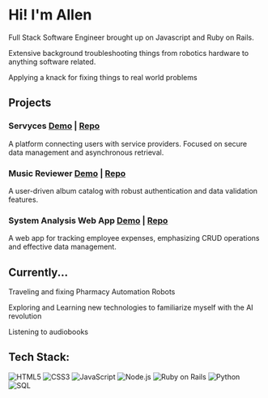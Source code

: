 # Hi! I'm Allen

Full Stack Software Engineer brought up on Javascript and Ruby on Rails.

Extensive background troubleshooting things from robotics hardware to anything software related.

Applying a knack for fixing things to real world problems

## Projects
### Servyces [Demo](https://youtu.be/_h5O8lNsKoA?si=5jXUKO1mg6Q1fQ-X) | [Repo](https://github.com/allenlr/phase-5-project)
A platform connecting users with service providers. Focused on secure data management and asynchronous retrieval.
### Music Reviewer [Demo](https://youtu.be/gzk9SFkHWJo) | [Repo](https://github.com/allenlr/phase-4-project)
A user-driven album catalog with robust authentication and data validation features.
### System Analysis Web App [Demo](https://youtu.be/NuftZej2szM) | [Repo](https://github.com/allenlr/alr-phase-3-project-frontend)
A web app for tracking employee expenses, emphasizing CRUD operations and effective data management.

## Currently...
Traveling and fixing Pharmacy Automation Robots

Exploring and Learning new technologies to familiarize myself with the AI revolution

Listening to audiobooks

## Tech Stack:
![HTML5](https://img.shields.io/badge/-HTML5-E34F26?style=flat-square&logo=html5&logoColor=white)
![CSS3](https://img.shields.io/badge/-CSS3-1572B6?style=flat-square&logo=css3)
![JavaScript](https://img.shields.io/badge/-JavaScript-F7DF1E?style=flat-square&logo=javascript&logoColor=black)
![Node.js](https://img.shields.io/badge/-Node.js-339933?style=flat-square&logo=nodedotjs&logoColor=white)
![Ruby on Rails](https://img.shields.io/badge/-Ruby%20on%20Rails-CC0000?style=flat-square&logo=rubyonrails&logoColor=white)
![Python](https://img.shields.io/badge/-Python-3776AB?style=flat-square&logo=python&logoColor=white)
![SQL](https://img.shields.io/badge/-SQL-4479A1?style=flat-square&logo=postgresql&logoColor=white)

